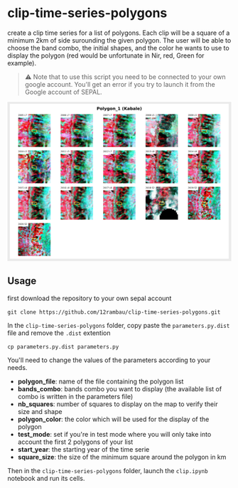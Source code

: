 # clip-time-series-polygons

create a clip time series for a list of polygons.
Each clip will be a square of a minimum 2km of side surounding the given polygon.
The user will be able to choose the band combo, the initial shapes, and the color he wants to use to display the polygon (red would be unfortunate in Nir, red, Green for example).

> :warning: Note that to use this script you need to be connected to your own google account. You'll get an error if you try to launch it from the Google account of SEPAL.

![clip](./img/clip_nir_red_green.png)


## Usage

first download the repository to your own sepal account 

```
git clone https://github.com/12rambau/clip-time-series-polygons.git
```

In the `clip-time-series-polygons` folder, copy paste the `parameters.py.dist` file and remove the `.dist` extention 

```
cp parameters.py.dist parameters.py
```

You'll need to change the values of the parameters according to your needs. 
- **polygon_file**: name of the file containing the polygon list
- **bands_combo**: bands combo you want to display (the available list of combo is written in the parameters file)
- **nb_squares**: number of squares to display on the map to verify their size and shape
- **polygon_color**: the color which will be used for the display of the polygon
- **test_mode**: set if you're in test mode where you will only take into account the first 2 polygons of your list
- **start_year**: the starting year of the time serie
- **square_size**: the size of the minimum square around the polygon in km

Then in the `clip-time-series-polygons` folder, launch the `clip.ipynb` notebook and run its cells. 
